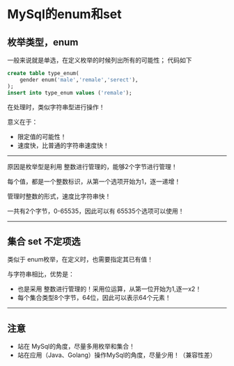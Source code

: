 # MySql的enum和set
## 枚举类型，enum
一般来说就是单选，在定义枚举的时候列出所有的可能性；
代码如下
```sql
create table type_enum(
	gender enum('male','remale','serect'),
);
insert into type_enum values ('remale');
```
在处理时，类似字符串型进行操作！

意义在于：
- 限定值的可能性！
- 速度快，比普通的字符串速度快！

---

原因是枚举型是利用 整数进行管理的，能够2个字节进行管理！

每个值，都是一个整数标识，从第一个选项开始为1，逐一递增！

管理时整数的形式，速度比字符串快！

一共有2个字节，0-65535，因此可以有 65535个选项可以使用！

---

## 集合 set  不定项选

类似于 enum枚举，在定义时，也需要指定其已有值！

与字符串相比，优势是：
- 也是采用 整数进行管理的！采用位运算，从第一位开始为1,逐一x2！
- 每个集合类型8个字节，64位，因此可以表示64个元素！
 
---

## 注意
- 站在 MySql的角度，尽量多用枚举和集合！
- 站在应用（Java、Golang）操作MySql的角度，尽量少用！（兼容性差）
